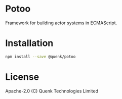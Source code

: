 
Potoo
=====

Framework for building actor systems in ECMAScript.

# Installation

```sh 
npm install --save @quenk/potoo

```

# License

Apache-2.0 (C) Quenk Technologies Limited

